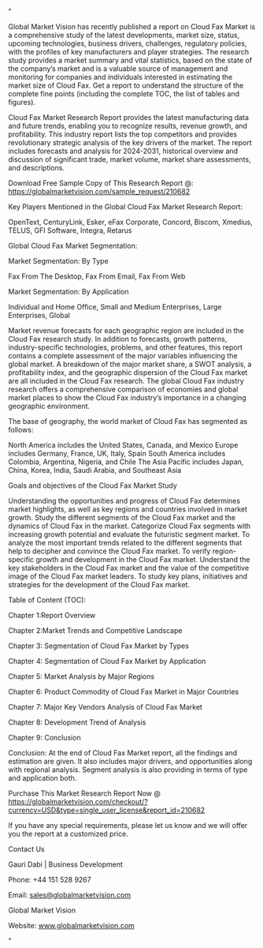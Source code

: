 "

Global Market Vision has recently published a report on Cloud Fax Market is a comprehensive study of the latest developments, market size, status, upcoming technologies, business drivers, challenges, regulatory policies, with the profiles of key manufacturers and player strategies. The research study provides a market summary and vital statistics, based on the state of the company’s market and is a valuable source of management and monitoring for companies and individuals interested in estimating the market size of Cloud Fax. Get a report to understand the structure of the complete fine points (including the complete TOC, the list of tables and figures).

Cloud Fax Market Research Report provides the latest manufacturing data and future trends, enabling you to recognize results, revenue growth, and profitability. This industry report lists the top competitors and provides revolutionary strategic analysis of the key drivers of the market. The report includes forecasts and analysis for 2024-2031, historical overview and discussion of significant trade, market volume, market share assessments, and descriptions.

Download Free Sample Copy of This Research Report @: https://globalmarketvision.com/sample_request/210682

Key Players Mentioned in the Global Cloud Fax Market Research Report:

OpenText, CenturyLink, Esker, eFax Corporate, Concord, Biscom, Xmedius, TELUS, GFI Software, Integra, Retarus

Global Cloud Fax Market Segmentation:

Market Segmentation: By Type

Fax From The Desktop, Fax From Email, Fax From Web

Market Segmentation: By Application

Individual and Home Office, Small and Medium Enterprises, Large Enterprises, Global

Market revenue forecasts for each geographic region are included in the Cloud Fax research study. In addition to forecasts, growth patterns, industry-specific technologies, problems, and other features, this report contains a complete assessment of the major variables influencing the global market. A breakdown of the major market share, a SWOT analysis, a profitability index, and the geographic dispersion of the Cloud Fax market are all included in the Cloud Fax research. The global Cloud Fax industry research offers a comprehensive comparison of economies and global market places to show the Cloud Fax industry’s importance in a changing geographic environment.

The base of geography, the world market of Cloud Fax has segmented as follows:

North America includes the United States, Canada, and Mexico
Europe includes Germany, France, UK, Italy, Spain
South America includes Colombia, Argentina, Nigeria, and Chile
The Asia Pacific includes Japan, China, Korea, India, Saudi Arabia, and Southeast Asia

Goals and objectives of the Cloud Fax Market Study

Understanding the opportunities and progress of Cloud Fax determines market highlights, as well as key regions and countries involved in market growth.
Study the different segments of the Cloud Fax market and the dynamics of Cloud Fax in the market.
Categorize Cloud Fax segments with increasing growth potential and evaluate the futuristic segment market.
To analyze the most important trends related to the different segments that help to decipher and convince the Cloud Fax market.
To verify region-specific growth and development in the Cloud Fax market.
Understand the key stakeholders in the Cloud Fax market and the value of the competitive image of the Cloud Fax market leaders.
To study key plans, initiatives and strategies for the development of the Cloud Fax market.

Table of Content (TOC):

Chapter 1:Report Overview

Chapter 2:Market Trends and Competitive Landscape

Chapter 3: Segmentation of Cloud Fax Market by Types

Chapter 4: Segmentation of Cloud Fax Market by Application

Chapter 5: Market Analysis by Major Regions

Chapter 6: Product Commodity of Cloud Fax Market in Major Countries

Chapter 7: Major Key Vendors Analysis of Cloud Fax Market

Chapter 8: Development Trend of Analysis

Chapter 9: Conclusion

Conclusion: At the end of Cloud Fax Market report, all the findings and estimation are given. It also includes major drivers, and opportunities along with regional analysis. Segment analysis is also providing in terms of type and application both.

Purchase This Market Research Report Now @ https://globalmarketvision.com/checkout/?currency=USD&type=single_user_license&report_id=210682


If you have any special requirements, please let us know and we will offer you the report at a customized price.

Contact Us

Gauri Dabi | Business Development

Phone: +44 151 528 9267

Email: sales@globalmarketvision.com

Global Market Vision

Website: www.globalmarketvision.com

"
